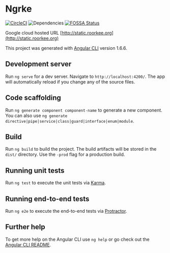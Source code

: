 # Ngrke
[![CircleCI](https://circleci.com/gh/amitrke/ngrke.svg?style=svg)](https://circleci.com/gh/amitrke/ngrke)
![Dependencies](https://david-dm.org/amitrke/ngrke.svg)
[![FOSSA Status](https://app.fossa.io/api/projects/git%2Bgithub.com%2Famitrke%2Fngrke.svg?type=shield)](https://app.fossa.io/projects/git%2Bgithub.com%2Famitrke%2Fngrke?ref=badge_shield)


Google cloud hosted URL [http://static.roorkee.org](http://static.roorkee.org)

This project was generated with [Angular CLI](https://github.com/angular/angular-cli) version 1.6.6.

## Development server

Run `ng serve` for a dev server. Navigate to `http://localhost:4200/`. The app will automatically reload if you change any of the source files.

## Code scaffolding

Run `ng generate component component-name` to generate a new component. You can also use `ng generate directive|pipe|service|class|guard|interface|enum|module`.

## Build

Run `ng build` to build the project. The build artifacts will be stored in the `dist/` directory. Use the `-prod` flag for a production build.

## Running unit tests

Run `ng test` to execute the unit tests via [Karma](https://karma-runner.github.io).

## Running end-to-end tests

Run `ng e2e` to execute the end-to-end tests via [Protractor](http://www.protractortest.org/).

## Further help

To get more help on the Angular CLI use `ng help` or go check out the [Angular CLI README](https://github.com/angular/angular-cli/blob/master/README.md).
